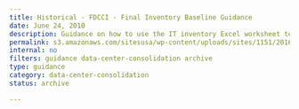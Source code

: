 ```yaml
---
title: Historical - FDCCI - Final Inventory Baseline Guidance
date: June 24, 2010
description: Guidance on how to use the IT inventory Excel worksheet template to create your inventory.
permalink: s3.amazonaws.com/sitesusa/wp-content/uploads/sites/1151/2016/11/FDCCI-Final-Inventory-Baseline-Guidance.doc
internal: no
filters: guidance data-center-consolidation archive
type: guidance
category: data-center-consolidation
status: archive

---
```

